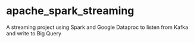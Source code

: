 # apache_spark_streaming
A streaming project using Spark and Google Dataproc to listen from Kafka and write to Big Query
